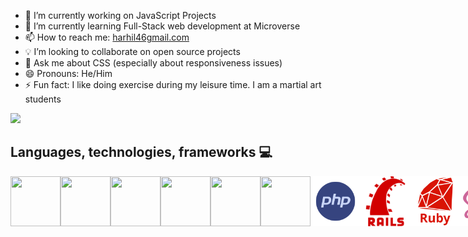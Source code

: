
- 🔭 I’m currently working on JavaScript Projects
- 🌱 I’m currently learning Full-Stack web development at Microverse
- 📫 How to reach me: [harhil46gmail.com](harhil46gmail.com)
- 💡 I’m looking to collaborate on open source projects
- 💬 Ask me about CSS (especially about responsiveness issues)
- 😄 Pronouns: He/Him
- ⚡ Fun fact: I like doing exercise during my leisure time. I am a martial art students

![](https://komarev.com/ghpvc/?username=username-forGithub&style=flat-square)

## Languages, technologies, frameworks 💻
<div style="display: flex; align-items: center;"> 
  <img style="width: 80px; height: 80px; object-fit: contain;" src="https://img.icons8.com/?size=512&id=NfbyHexzVEDk&format=png"/>
  <img style="width: 80px; height: 80px; object-fit: contain;" src="https://img.icons8.com/?size=512&id=jD-fJzVguBmw&format=png"/>
  <img style="width: 80px; height: 80px; object-fit: contain;" src="https://img.icons8.com/?size=512&id=aMLZmDlq6SvC&format=png"/>
  <img style="width: 80px; height: 80px; object-fit: contain;" src="https://img.icons8.com/?size=512&id=D2Hi2VkJSi33&format=png"  />
  <img style="width: 80px; height: 80px; object-fit: contain;" src="https://img.icons8.com/color/2x/css3.png" />
  <img style="width: 80px; height: 80px; object-fit: contain;" src="https://img.icons8.com/fluency/2x/javascript.png" "/>
  <img style="width: 80px; height: 80px; object-fit: contain;" src="php.png" />  
  <img style="width: 80px; height: 80px; object-fit: contain;" src="rails.png" />
  <img style="width: 80px; height: 80px; object-fit: contain;" src="ruby.png" />
  <img style="width: 80px; height: 80px; object-fit: contain;" src="saas.png" /> 
  <img style="width: 80px; height: 80px; object-fit: contain;" src="https://img.icons8.com/?size=512&id=xBKl2pdJg5kk&format=png" /> 
</div>




